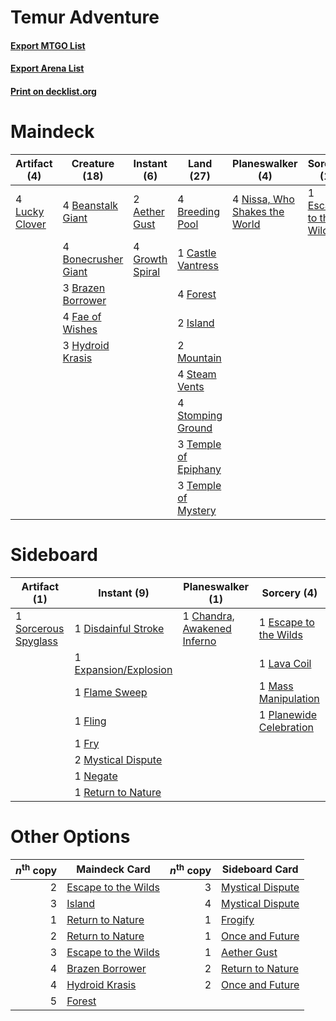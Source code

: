 # Temur Adventure

#### [Export MTGO List](../collection/Temur%20Adventure/Temur%20Adventure.txt)
#### [Export Arena List](../collection/Temur%20Adventure/Temur%20Adventure_arena.txt)
#### [Print on decklist.org](http://decklist.org/?deckmain=2%09Aether%20Gust%0A4%09Beanstalk%20Giant%0A4%09Bonecrusher%20Giant%0A3%09Brazen%20Borrower%0A4%09Breeding%20Pool%0A1%09Castle%20Vantress%0A1%09Escape%20to%20the%20Wilds%0A4%09Fae%20of%20Wishes%0A4%09Forest%0A4%09Growth%20Spiral%0A3%09Hydroid%20Krasis%0A2%09Island%0A4%09Lucky%20Clover%0A2%09Mountain%0A4%09Nissa,%20Who%20Shakes%20the%20World%0A4%09Steam%20Vents%0A4%09Stomping%20Ground%0A3%09Temple%20of%20Epiphany%0A3%09Temple%20of%20Mystery&deckside=1%09Chandra,%20Awakened%20Inferno%0A1%09Disdainful%20Stroke%0A1%09Escape%20to%20the%20Wilds%0A1%09Expansion/Explosion%0A1%09Flame%20Sweep%0A1%09Fling%0A1%09Fry%0A1%09Lava%20Coil%0A1%09Mass%20Manipulation%0A2%09Mystical%20Dispute%0A1%09Negate%0A1%09Planewide%20Celebration%0A1%09Return%20to%20Nature%0A1%09Sorcerous%20Spyglass)
# Maindeck

|                                      Artifact (4)                                       |                                        Creature (18)                                         |                                       Instant (6)                                        |                                           Land (27)                                           |                                            Planeswalker (4)                                            |                                          Sorcery (1)                                           |
|-----------------------------------------------------------------------------------------|----------------------------------------------------------------------------------------------|------------------------------------------------------------------------------------------|-----------------------------------------------------------------------------------------------|--------------------------------------------------------------------------------------------------------|------------------------------------------------------------------------------------------------|
|4 [Lucky Clover](http://gatherer.wizards.com/Pages/Card/Details.aspx?multiverseid=473188)|4 [Beanstalk Giant](http://gatherer.wizards.com/Pages/Card/Details.aspx?multiverseid=473111)  |2 [Aether Gust](http://gatherer.wizards.com/Pages/Card/Details.aspx?multiverseid=466796)  |4 [Breeding Pool](http://gatherer.wizards.com/Pages/Card/Details.aspx?multiverseid=97088)      |4 [Nissa, Who Shakes the World](http://gatherer.wizards.com/Pages/Card/Details.aspx?multiverseid=461096)|1 [Escape to the Wilds](http://gatherer.wizards.com/Pages/Card/Details.aspx?multiverseid=473151)|
|                                                                                         |4 [Bonecrusher Giant](http://gatherer.wizards.com/Pages/Card/Details.aspx?multiverseid=473077)|4 [Growth Spiral](http://gatherer.wizards.com/Pages/Card/Details.aspx?multiverseid=457322)|1 [Castle Vantress](http://gatherer.wizards.com/Pages/Card/Details.aspx?multiverseid=473204)   |                                                                                                        |                                                                                                |
|                                                                                         |3 [Brazen Borrower](http://gatherer.wizards.com/Pages/Card/Details.aspx?multiverseid=473001)  |                                                                                          |4 [Forest](http://gatherer.wizards.com/Pages/Card/Details.aspx?multiverseid=439860)            |                                                                                                        |                                                                                                |
|                                                                                         |4 [Fae of Wishes](http://gatherer.wizards.com/Pages/Card/Details.aspx?multiverseid=473006)    |                                                                                          |2 [Island](http://gatherer.wizards.com/Pages/Card/Details.aspx?multiverseid=439857)            |                                                                                                        |                                                                                                |
|                                                                                         |3 [Hydroid Krasis](http://gatherer.wizards.com/Pages/Card/Details.aspx?multiverseid=457327)   |                                                                                          |2 [Mountain](http://gatherer.wizards.com/Pages/Card/Details.aspx?multiverseid=439859)          |                                                                                                        |                                                                                                |
|                                                                                         |                                                                                              |                                                                                          |4 [Steam Vents](http://gatherer.wizards.com/Pages/Card/Details.aspx?multiverseid=405109)       |                                                                                                        |                                                                                                |
|                                                                                         |                                                                                              |                                                                                          |4 [Stomping Ground](http://gatherer.wizards.com/Pages/Card/Details.aspx?multiverseid=405110)   |                                                                                                        |                                                                                                |
|                                                                                         |                                                                                              |                                                                                          |3 [Temple of Epiphany](http://gatherer.wizards.com/Pages/Card/Details.aspx?multiverseid=442808)|                                                                                                        |                                                                                                |
|                                                                                         |                                                                                              |                                                                                          |3 [Temple of Mystery](http://gatherer.wizards.com/Pages/Card/Details.aspx?multiverseid=373571) |                                                                                                        |                                                                                                |


# Sideboard

|                                         Artifact (1)                                          |                                          Instant (9)                                           |                                           Planeswalker (1)                                           |                                           Sorcery (4)                                            |
|-----------------------------------------------------------------------------------------------|------------------------------------------------------------------------------------------------|------------------------------------------------------------------------------------------------------|--------------------------------------------------------------------------------------------------|
|1 [Sorcerous Spyglass](http://gatherer.wizards.com/Pages/Card/Details.aspx?multiverseid=435407)|1 [Disdainful Stroke](http://gatherer.wizards.com/Pages/Card/Details.aspx?multiverseid=420705)  |1 [Chandra, Awakened Inferno](http://gatherer.wizards.com/Pages/Card/Details.aspx?multiverseid=466881)|1 [Escape to the Wilds](http://gatherer.wizards.com/Pages/Card/Details.aspx?multiverseid=473151)  |
|                                                                                               |1 [Expansion/Explosion](http://gatherer.wizards.com/Pages/Card/Details.aspx?multiverseid=452974)|                                                                                                      |1 [Lava Coil](http://gatherer.wizards.com/Pages/Card/Details.aspx?multiverseid=452858)            |
|                                                                                               |1 [Flame Sweep](http://gatherer.wizards.com/Pages/Card/Details.aspx?multiverseid=466893)        |                                                                                                      |1 [Mass Manipulation](http://gatherer.wizards.com/Pages/Card/Details.aspx?multiverseid=457186)    |
|                                                                                               |1 [Fling](http://gatherer.wizards.com/Pages/Card/Details.aspx?multiverseid=426834)              |                                                                                                      |1 [Planewide Celebration](http://gatherer.wizards.com/Pages/Card/Details.aspx?multiverseid=461099)|
|                                                                                               |1 [Fry](http://gatherer.wizards.com/Pages/Card/Details.aspx?multiverseid=466894)                |                                                                                                      |                                                                                                  |
|                                                                                               |2 [Mystical Dispute](http://gatherer.wizards.com/Pages/Card/Details.aspx?multiverseid=473020)   |                                                                                                      |                                                                                                  |
|                                                                                               |1 [Negate](http://gatherer.wizards.com/Pages/Card/Details.aspx?multiverseid=423707)             |                                                                                                      |                                                                                                  |
|                                                                                               |1 [Return to Nature](http://gatherer.wizards.com/Pages/Card/Details.aspx?multiverseid=461102)   |                                                                                                      |                                                                                                  |


# Other Options

|*n*<sup>th</sup> copy|                                        Maindeck Card                                         |*n*<sup>th</sup> copy|                                      Sideboard Card                                       |
|--------------------:|----------------------------------------------------------------------------------------------|--------------------:|-------------------------------------------------------------------------------------------|
|                    2|[Escape to the Wilds](http://gatherer.wizards.com/Pages/Card/Details.aspx?multiverseid=473151)|                    3|[Mystical Dispute](http://gatherer.wizards.com/Pages/Card/Details.aspx?multiverseid=473020)|
|                    3|[Island](http://gatherer.wizards.com/Pages/Card/Details.aspx?multiverseid=439857)             |                    4|[Mystical Dispute](http://gatherer.wizards.com/Pages/Card/Details.aspx?multiverseid=473020)|
|                    1|[Return to Nature](http://gatherer.wizards.com/Pages/Card/Details.aspx?multiverseid=461102)   |                    1|[Frogify](http://gatherer.wizards.com/Pages/Card/Details.aspx?multiverseid=473009)         |
|                    2|[Return to Nature](http://gatherer.wizards.com/Pages/Card/Details.aspx?multiverseid=461102)   |                    1|[Once and Future](http://gatherer.wizards.com/Pages/Card/Details.aspx?multiverseid=473130) |
|                    3|[Escape to the Wilds](http://gatherer.wizards.com/Pages/Card/Details.aspx?multiverseid=473151)|                    1|[Aether Gust](http://gatherer.wizards.com/Pages/Card/Details.aspx?multiverseid=466796)     |
|                    4|[Brazen Borrower](http://gatherer.wizards.com/Pages/Card/Details.aspx?multiverseid=473001)    |                    2|[Return to Nature](http://gatherer.wizards.com/Pages/Card/Details.aspx?multiverseid=461102)|
|                    4|[Hydroid Krasis](http://gatherer.wizards.com/Pages/Card/Details.aspx?multiverseid=457327)     |                    2|[Once and Future](http://gatherer.wizards.com/Pages/Card/Details.aspx?multiverseid=473130) |
|                    5|[Forest](http://gatherer.wizards.com/Pages/Card/Details.aspx?multiverseid=439860)             |                     |                                                                                           |

